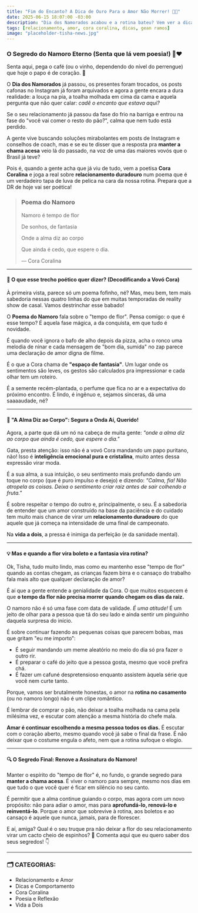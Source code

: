 ```yaml
---
title: "Fim do Encanto? A Dica de Ouro Para o Amor Não Morrer! 🥀💖" 
date: 2025-06-15 18:07:00 -03:00 
description: "Dia dos Namorados acabou e a rotina bateu? Vem ver a dica de ouro da vovó Cora pra manter a chama acesa e o namoro eterno!" 
tags: [relacionamento, amor, cora coralina, dicas, gean ramos] 
image: "placeholder-tisha-news.jpg"
---
```

### **O Segredo do Namoro Eterno (Senta que lá vem poesia!) 📝❤️**

Senta aqui, pega o café (ou o vinho, dependendo do nível do perrengue) que hoje o papo é de coração. 🍷 

O **Dia dos Namorados** já passou, os presentes foram trocados, os posts cafonas no Instagram já foram arquivados e agora a gente encara a dura realidade: a louça na pia, a toalha molhada em cima da cama e aquela pergunta que não quer calar: _cadê o encanto que estava aqui?_

Se o seu relacionamento já passou da fase do frio na barriga e entrou na fase do "você vai comer o resto do pão?", calma que nem tudo está perdido. 

A gente vive buscando soluções mirabolantes em posts de Instagram e conselhos de coach, mas e se eu te disser que a resposta pra **manter a chama acesa** veio lá do passado, na voz de uma das maiores vovós que o Brasil já teve?

Pois é, quando a gente acha que já viu de tudo, vem a poetisa **Cora Coralina** e joga a real sobre **relacionamento duradouro** num poema que é um verdadeiro tapa de luva de pelica na cara da nossa rotina. Prepara que a DR de hoje vai ser poética!

> ### **Poema do Namoro**
> Namoro é tempo de flor
> 
> De sonhos, de fantasia
> 
> Onde a alma diz ao corpo
> 
> Que ainda é cedo, que espere o dia.
> 
> — Cora Coralina

----------

#### **🛑 O que esse trecho poético quer dizer? (Decodificando a Vovó Cora)**

À primeira vista, parece só um poema fofinho, né? Mas, meu bem, tem mais sabedoria nessas quatro linhas do que em muitas temporadas de reality show de casal. Vamos destrinchar esse babado!

O **Poema do Namoro** fala sobre o "tempo de flor". Pensa comigo: o que é esse tempo? É aquela fase mágica, a da conquista, em que tudo é novidade. 

É quando você ignora o bafo de alho depois da pizza, acha o ronco uma melodia de ninar e cada mensagem de "bom dia, sumida" no zap parece uma declaração de amor digna de filme.

É o que a Cora chama de **"espaço de fantasia"**. Um lugar onde os sentimentos são leves, os gestos são calculados pra impressionar e cada olhar tem um roteiro. 

É a semente recém-plantada, o perfume que fica no ar e a expectativa do próximo encontro. É lindo, é ingênuo e, sejamos sinceras, dá uma saaaaudade, né?

----------

#### **🤯 "A Alma Diz ao Corpo": Segura a Onda Aí, Querido!**

Agora, a parte que dá um nó na cabeça de muita gente: _"onde a alma diz ao corpo que ainda é cedo, que espere o dia."_

Gata, presta atenção: isso não é a vovó Cora mandando um papo puritano, não! Isso é **inteligência emocional pura e cristalina**, muito antes dessa expressão virar moda. 

É a sua alma, a sua intuição, o seu sentimento mais profundo dando um toque no corpo (que é puro impulso e desejo) e dizendo: _"Calma, fia! Não atropela as coisas. Deixa o sentimento criar raiz antes de sair colhendo a fruta."_

É sobre respeitar o tempo do outro e, principalmente, o seu. 
É a sabedoria de entender que um amor construído na base da paciência e do cuidado tem muito mais chance de virar um **relacionamento duradouro** do que aquele que já começa na intensidade de uma final de campeonato. 

Na **vida a dois**, a pressa é inimiga da perfeição (e da sanidade mental).

----------

#### **💡 Mas e quando a flor vira boleto e a fantasia vira rotina?**

Ok, Tisha, tudo muito lindo, mas como eu mantenho esse "tempo de flor" quando as contas chegam, as crianças fazem birra e o cansaço do trabalho fala mais alto que qualquer declaração de amor?

É aí que a gente entende a genialidade da Cora. O que muitos esquecem é que **o tempo da flor não precisa morrer quando chegam os dias da raiz.**

O namoro não é só uma fase com data de validade. _É uma atitude!_ É um jeito de olhar para a pessoa que tá do seu lado e ainda sentir um pinguinho daquela surpresa do início. 

É sobre continuar fazendo as pequenas coisas que parecem bobas, mas que gritam "eu me importo":

-   É seguir mandando um meme aleatório no meio do dia só pra fazer o outro rir.
-   É preparar o café do jeito que a pessoa gosta, mesmo que você prefira chá.
-   É fazer um cafuné despretensioso enquanto assistem àquela série que você nem curte tanto.

Porque, vamos ser brutalmente honestas, o amor na **rotina no casamento** (ou no namoro longo) não é um clipe romântico. 

É lembrar de comprar o pão, não deixar a toalha molhada na cama pela milésima vez, e escutar com atenção a mesma história do chefe mala.

**Amar é continuar escolhendo a mesma pessoa todos os dias.** É escutar com o coração aberto, mesmo quando você já sabe o final da frase. É não deixar que o costume engula o afeto, nem que a rotina sufoque o elogio.

----------

#### **🔍 O Segredo Final: Renove a Assinatura do Namoro!**

Manter o espírito do "tempo de flor" é, no fundo, o grande segredo para **manter a chama acesa**. É viver o namoro para sempre, mesmo nos dias em que tudo o que você quer é ficar em silêncio no seu canto.

É permitir que a alma continue guiando o corpo, mas agora com um novo propósito: não para adiar o amor, mas para **aprofundá-lo, renová-lo e reinventá-lo**. Porque o amor que sobrevive à rotina, aos boletos e ao cansaço é aquele que nunca, jamais, para de florescer.

E aí, amiga? Qual é o seu truque pra não deixar a flor do seu relacionamento virar um cacto cheio de espinhos? 🌵 Comenta aqui que eu quero saber dos seus segredos! 👇

----------

### **🗂️ CATEGORIAS:**

-   Relacionamento e Amor
-   Dicas e Comportamento
-   Cora Coralina
-   Poesia e Reflexão
-   Vida a Dois
